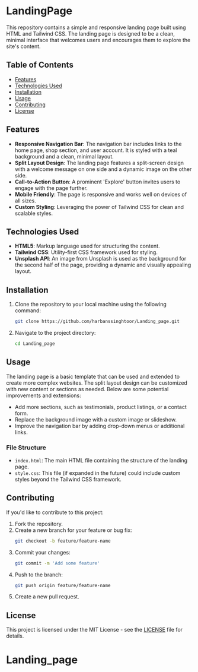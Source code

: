 # LandingPage

This repository contains a simple and responsive landing page built using HTML and Tailwind CSS. The landing page is designed to be a clean, minimal interface that welcomes users and encourages them to explore the site's content.

## Table of Contents
- [Features](#features)
- [Technologies Used](#technologies-used)
- [Installation](#installation)
- [Usage](#usage)
- [Contributing](#contributing)
- [License](#license)


## Features
- **Responsive Navigation Bar**: The navigation bar includes links to the home page, shop section, and user account. It is styled with a teal background and a clean, minimal layout.
- **Split Layout Design**: The landing page features a split-screen design with a welcome message on one side and a dynamic image on the other side.
- **Call-to-Action Button**: A prominent 'Explore' button invites users to engage with the page further.
- **Mobile Friendly**: The page is responsive and works well on devices of all sizes.
- **Custom Styling**: Leveraging the power of Tailwind CSS for clean and scalable styles.

## Technologies Used
- **HTML5**: Markup language used for structuring the content.
- **Tailwind CSS**: Utility-first CSS framework used for styling.
- **Unsplash API**: An image from Unsplash is used as the background for the second half of the page, providing a dynamic and visually appealing layout.

## Installation

1. Clone the repository to your local machine using the following command:
   ```bash
   git clone https://github.com/harbanssinghtoor/Landing_page.git

2. Navigate to the project directory:
    ```bash
    cd Landing_page
## Usage
The landing page is a basic template that can be used and extended to create more complex websites. The split layout design can be customized with new content or sections as needed. Below are some potential improvements and extensions:
- Add more sections, such as testimonials, product listings, or a contact form.
- Replace the background image with a custom image or slideshow.
- Improve the navigation bar by adding drop-down menus or additional links.

### File Structure
- `index.html`: The main HTML file containing the structure of the landing page.
- `style.css`: This file (if expanded in the future) could include custom styles beyond the Tailwind CSS framework.

## Contributing
If you'd like to contribute to this project:
1. Fork the repository.
2. Create a new branch for your feature or bug fix: 
   ```bash
   git checkout -b feature/feature-name
3. Commit your changes: 
   ```bash
   git commit -m 'Add some feature'
4. Push to the branch:
    ```bash
    git push origin feature/feature-name

5. Create a new pull request.

## License
This project is licensed under the MIT License - see the [LICENSE](LICENSE) file for details.
# Landing_page
